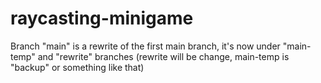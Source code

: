# raycasting-minigame

Branch "main" is a rewrite of the first main branch, it's now under "main-temp" and "rewrite" branches (rewrite will be change, main-temp is "backup" or something like that)
